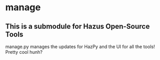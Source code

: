 # manage

## This is a submodule for Hazus Open-Source Tools

manage.py manages the updates for HazPy and the UI for all the tools! Pretty cool hunh?
